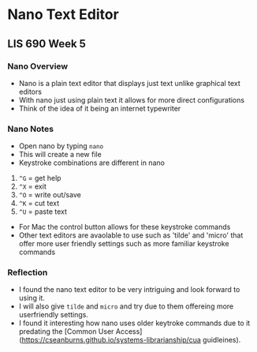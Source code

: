 # Nano Text Editor
## LIS 690 Week 5

### Nano Overview
- Nano is a plain text editor that displays just text unlike graphical text editors
- With nano just using plain text it allows for more direct configurations
- Think of the idea of it being an internet typewriter

### Nano Notes
- Open nano by typing `nano`
- This will create a new file
- Keystroke combinations are different in nano
1. `^G` = get help
2. `^X` = exit
3. `^O` = write out/save
4. `^K` = cut text
5. `^U` = paste text
- For Mac the control button allows for these keystroke commands
- Other text editors are avaolable to use such as 'tilde' and 'micro' that offer more
user friendly settings such as more familiar keystroke commands

### Reflection
- I found the nano text editor to be very intriguing and look forward to using it.
- I will also give `tilde` and `micro` and try due to them offereing more userfriendly settings.
- I found it interesting how nano uses older keytroke commands due to it predating the [Common User Access](https://cseanburns.github.io/systems-librarianship/cua guidleines).
